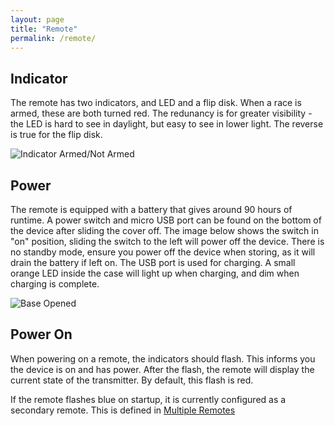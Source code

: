 ```yaml
---
layout: page
title: "Remote"
permalink: /remote/
---
```


## Indicator

The remote has two indicators, and LED and a flip disk. When a race is armed, these are both turned red. The redunancy is for greater visibility - the LED is hard to see in daylight, but easy to see in lower light. The reverse is true for the flip disk.

![Indicator Armed/Not Armed](/starter_indicator_docs/assets/armed_notarmed.png)

## Power

The remote is equipped with a battery that gives around 90 hours of runtime. A power switch and micro USB port can be found on the bottom of the device after sliding the cover off. The image below shows the switch in "on" position, sliding the switch to the left will power off the device. There is no standby mode, ensure you power off the device when storing, as it will drain the battery if left on. The USB port is used for charging. A small orange LED inside the case will light up when charging, and dim when charging is complete.

![Base Opened](/starter_indicator_docs/assets/switch_usb_remote.png)

## Power On

When powering on a remote, the indicators should flash. This informs you the device is on and has power. After the flash, the remote will display the current state of the transmitter. By default, this flash is red.

If the remote flashes blue on startup, it is currently configured as a secondary remote. This is defined in [Multiple Remotes](/starter_indicator_docs/configuration)